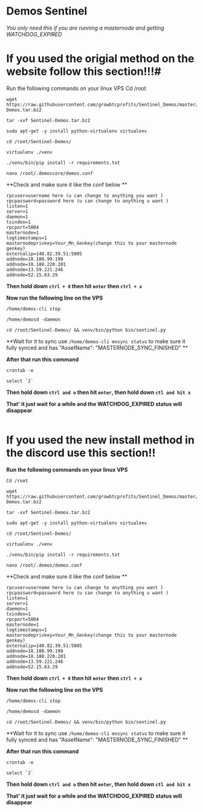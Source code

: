 # Demos Sentinel

*You only need this if you are running a masternode and getting WATCHDOG_EXPIRED*

# If you used the origial method on the website follow this section!!!# 

Run the following  commands on your linux VPS
Cd /root
```
wget https://raw.githubusercontent.com/growbtcprofits/Sentinel_Demos/master/Sentinel-Demos.tar.bz2
```
``` 
tar -xvf Sentinel-Demos.tar.bz2
```
```
sudo apt-get -y install python-virtualenv virtualenv
```
```
cd /root/Sentinel-Demos/
```
```
virtualenv ./venv
```
```
./venv/bin/pip install -r requirements.txt
```
```
nano /root/.demoscore/demos.conf
```

**Check and make sure it like the conf below **
```
rpcuser=username here (u can change to anything you want )
rpcpassword=password here (u can change to anything u want )
listen=1
server=1
daemon=1
txindex=1
rpcport=5004
masternode=1
logtimestamps=1
masternodeprivkey=Your_Mn_Genkey(change this to your masternode genkey) 
externalip=140.82.39.51:5005
addnode=18.188.99.190
addnode=18.188.220.201
addnode=13.59.221.246
addnode=52.15.63.29
```

**Then hold down `ctrl + 0` then hit `enter` then  `ctrl + x`**

**Now run the following line on the VPS**
```
/home/demos-cli stop
```
```
/home/demosd -daemon
```
```
cd /root/Sentinel-Demos/ && venv/bin/python bin/sentinel.py
```

**Wait for it to sync use `/home/demos-cli mnsync status` to make sure it fully synced and has "AssetName": "MASTERNODE_SYNC_FINISHED" **

**After that run this command**
```
crontab -e
```

```
select `2`
```

**Then hold down `ctrl and o` then hit `enter`, then hold down `ctl and hit x`**

**That' it just wait for a while and the WATCHDOG_EXPIRED status will disappear**

```
```

# If you used the new install method in the discord use this section!!

**Run the following  commands on your linux VPS**

```
Cd /root
```
```
wget https://raw.githubusercontent.com/growbtcprofits/Sentinel_Demos/master/Sentinel-Demos.tar.bz2
```
```
tar -xvf Sentinel-Demos.tar.bz2
```
```
sudo apt-get -y install python-virtualenv virtualenv
```
```
cd /root/Sentinel-Demos/
```
```
virtualenv ./venv
```
```
./venv/bin/pip install -r requirements.txt
```
```
nano /root/.demos/demos.conf
```

**Check and make sure it like the conf below **
```
rpcuser=username here (u can change to anything you want )
rpcpassword=password here (u can change to anything u want )
listen=1
server=1
daemon=1
txindex=1
rpcport=5004
masternode=1
logtimestamps=1
masternodeprivkey=Your_Mn_Genkey(change this to your masternode genkey) 
externalip=140.82.39.51:5005
addnode=18.188.99.190
addnode=18.188.220.201
addnode=13.59.221.246
addnode=52.15.63.29
```

**Then hold down `ctrl + 0` then hit `enter` then  `ctrl + x`**

**Now run the following line on the VPS**
```
/home/demos-cli stop
```
```
/home/demosd -daemon
```
```
cd /root/Sentinel-Demos/ && venv/bin/python bin/sentinel.py
```

**Wait for it to sync use `/home/demos-cli mnsync status` to make sure it fully synced and has "AssetName": "MASTERNODE_SYNC_FINISHED" **

**After that run this command**
```
crontab -e
```

```
select `2`
```

**Then hold down `ctrl and o` then hit `enter`, then hold down `ctl and hit x`**

**That' it just wait for a while and the WATCHDOG_EXPIRED status will disappear**